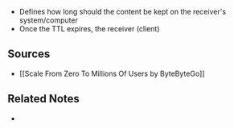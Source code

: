 - Defines how long should the content be kept on the receiver's system/computer
- Once the TTL expires, the receiver (client)

## Sources
- [[Scale From Zero To Millions Of Users by ByteByteGo]]

## Related Notes
- 